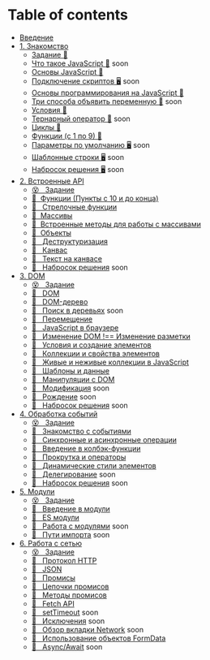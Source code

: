 # Table of contents

* [Введение](README.md)
* [1. Знакомство](01/README.md)
  * [Задание &#129327;](01/task.md)
  * [Что такое JavaScript &#128215;]() soon
  * [Основы JavaScript &#128170;](https://htmlacademy.ru/courses/343)
  * [Подключение скриптов &#128421;]() soon
  * [Основы программирования на JavaScript &#128170;](https://htmlacademy.ru/courses/207)
  * [Три способа объявить переменную &#128215;]() soon
  * [Условия &#128170;](https://htmlacademy.ru/courses/209)
  * [Тернарный оператор &#128215;]() soon
  * [Циклы &#128170;](https://htmlacademy.ru/courses/211)
  * [Функции (c 1 по 9) &#128170;](https://htmlacademy.ru/courses/215)
  * [Параметры по умолчанию &#128421;]() soon
  * [Шаблонные строки &#128421;]() soon
  * [Набросок решения &#128421;]() soon
* [2. Встроенные API](02/README.md)
  * [😵 &#160; Задание](02/task.md) 
  * [&#128170;&#160; Функции (Пункты с 10 и до конца)](https://htmlacademy.ru/courses/215) 
  * [🎥 &#160; Стрелочные функции](https://youtu.be/C0Mx2yPysLI)
  * [&#128170;&#160; Массивы](https://htmlacademy.ru/courses/213) 
  * [&#128215;&#160; Встроенные методы для работы с массивами](02/arrays-methods.md) 
  * [&#128170;&#160; Объекты](https://htmlacademy.ru/courses/217) 
  * [🎥 &#160; Деструктуризация](https://youtu.be/tGV7QSCPlDI)
  * [🎥 &#160; Канвас](02/canvas.md)
  * [🎥 &#160; Текст на канвасе](02/canvas-text.md)
  * [🎥 &#160; Набросок решения]() soon
* [3. DOM](03/README.md)
  * [😵 &#160; Задание](03/task.md) 
  * [📗 &#160; DOM](03/dom.md)
  * [📗 &#160; DOM-дерево](03/dom-tree.md)
  * [📗 &#160; Поиск в деревьях]() soon
  * [🎥 &#160; Перемещение](03/moving.md)
  * [💪 &#160; JavaScript в браузере ](https://htmlacademy.ru/courses/219)
  * [🎥 &#160; Изменение DOM !== Изменение разметки](03/changes-dom.md)
  * [💪 &#160; Условия и создание элементов ](https://htmlacademy.ru/courses/347)
  * [💪 &#160; Коллекции и свойства элементов ](https://htmlacademy.ru/courses/349)
  * [📗 &#160; Живые и неживые коллекции в JavaScript](03/live-non-live-collections.md)
  * [📗 &#160; Шаблоны и данные](03/templates-and-data.md)
  * [💪 &#160; Манипуляции с DOM](https://htmlacademy.ru/courses/303)
  * [🎥 &#160; Модификация]() soon
  * [🎥 &#160; Рождение]() soon
  * [🎥 &#160; Набросок решения]() soon
* [4. Обработка событий](04/README.md)
  * [😵 &#160; Задание](04/task.md) 
  * [💪 &#160; Знакомство с событиями](https://htmlacademy.ru/courses/273)
  * [📗 &#160; Синхронные и асинхронные операции](04/sync-async.md)
  * [📗 &#160; Введение в колбэк-функции](04/callback.md)
  * [💪 &#160; Прокрутка и операторы ](https://htmlacademy.ru/courses/351)
  * [💪 &#160; Динамические стили элементов ](https://htmlacademy.ru/courses/353)
  * [🎥 &#160; Делегирование]() soon
  * [🎥 &#160; Набросок решения]() soon
* [5. Модули](05/README.md)
  * [😵 &#160; Задание](05/task.md)
  * [📗 &#160; Введение в модули](05/intro.md)
  * [📗 &#160; ES модули](05/export-import.md)
  * [🎥 &#160; Работа с модулями]() soon
  * [📗 &#160; Пути импорта]() soon
* [6. Работа с сетью](06/README.md)
  * [😵 &#160; Задание](06/task.md)
  * [📗 &#160; Протокол HTTP](06/http.md)
  * [📗 &#160; JSON](06/json.md)
  * [📗 &#160; Промисы](06/promise.md)
  * [📗 &#160; Цепочки промисов](06/promise-chains.md)
  * [📗 &#160; Методы промисов](06/promise-methods.md)
  * [📗 &#160; Fetch API](06/fetch-api.md)
  * [🎥 &#160; setTimeout]() soon
  * [🎥 &#160; Исключения]() soon
  * [🎥 &#160; Обзор вкладки Network]() soon
  * [📗 &#160; Использование объектов FormData](https://developer.mozilla.org/ru/docs/Web/API/FormData/Using_FormData_Objects)
  * [📗 &#160; Async/Await]() soon
